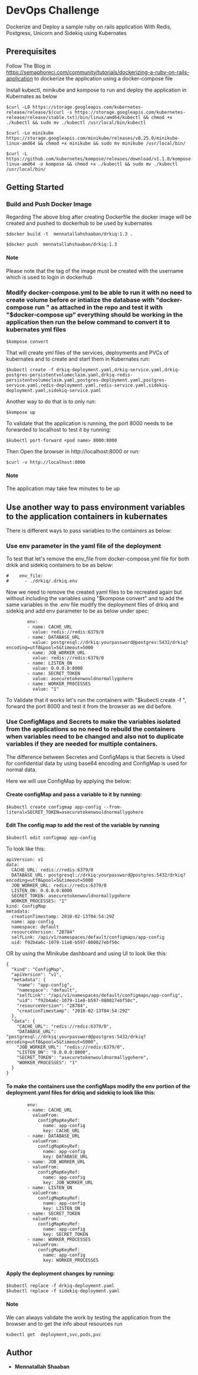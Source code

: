 # DevOps Challenge

Dockerize and Deploy a sample ruby on rails application With Redis, Postgress, Unicorn and Sidekiq using Kubernates

## Prerequisites

Follow The Blog in https://semaphoreci.com/community/tutorials/dockerizing-a-ruby-on-rails-application to dockerize the application using a docker-compose file

Install kubectl, minikube and kompose to run and deploy the application in Kubernates as below

```
$curl -LO https://storage.googleapis.com/kubernetes-release/release/$(curl -s https://storage.googleapis.com/kubernetes-release/release/stable.txt)/bin/linux/amd64/kubectl && chmod +x ./kubectl && sudo mv ./kubectl /usr/local/bin/kubectl
```

```
$curl -Lo minikube https://storage.googleapis.com/minikube/releases/v0.25.0/minikube-linux-amd64 && chmod +x minikube && sudo mv minikube /usr/local/bin/
```

```
$curl -L https://github.com/kubernetes/kompose/releases/download/v1.1.0/kompose-linux-amd64 -o kompose && chmod +x ./kubectl && sudo mv ./kubectl /usr/local/bin/
```

## Getting Started

### Build and Push Docker Image

Regarding The above blog after creating Dockerfile the docker image will be created and pushed to dockerhub to be used by kubernates

```
$docker build -t  mennatallahshaaban/drkiq:1.3 .
```

```
$docker push  mennatallahshaaban/drkiq:1.3
```

#### Note

Please note that the tag of the image must be created with the username which is used to login in dockerhub

### Modify docker-compose.yml to be able to run it with no need to create volume before or intialize the database with "docker-compose run <command>" as attached in the repo and test it with "$docker-compose up" everything should be working in the application then run the below command to convert it to kubernates yml files

```
$kompose convert
```
That will create yml files of the services, deployments and PVCs of kubernates and to create and start them in Kubernates run:

```
$kubectl create -f drkiq-deployment.yaml,drkiq-service.yaml,drkiq-postgres-persistentvolumeclaim.yaml,drkiq-redis-persistentvolumeclaim.yaml,postgres-deployment.yaml,postgres-service.yaml,redis-deployment.yaml,redis-service.yaml,sidekiq-deployment.yaml,sidekiq-service.yaml
```
Another way to do that is to only run:

```
$kompose up
```

To validate that the application is running, the port 8000 needs to be forwarded to localhost to test it by running:

```
$kubectl port-forward <pod name> 8000:8000
```

Then Open the browser in http://localhost:8000 or run:

``` 
$curl -v http://localhost:8000
```

#### Note
The application may take few minutes to be up

## Use another way to pass environment variables to the application containers in kubernates
There is different ways to pass variables to the containers as below:

### Use env parameter in the yaml file of the deployment
To test that let's remove the env_file from docker-compose.yml file for both drkik and sidekiq containers to be as below:

```
#    env_file:
#      - ./drkiq/.drkiq.env
```

Now we need to remove the created yaml files to be recreated again but without including the variables using "$kompose convert" and to add the same variables in the .env file modify the deployment files of drkiq and sidekiq and add env parameter to be as below under spec:

```
        env:
        - name: CACHE_URL
          value: redis://redis:6379/0
        - name: DATABASE_URL
          value: postgresql://drkiq:yourpassword@postgres:5432/drkiq?encoding=utf8&pool=5&timeout=5000
        - name: JOB_WORKER_URL
          value: redis://redis:6379/0
        - name: LISTEN_ON
          value: 0.0.0.0:8000
        - name: SECRET_TOKEN
          value: asecuretokenwouldnormallygohere
        - name: WORKER_PROCESSES
          value: "1"
```

To Validate that it works let's run the containers with "$kubectl create -f <yml files>", forward the port 8000 and test it from the browser as we did before.

### Use ConfigMaps and Secrets to make the variables isolated from the applications so no need to rebuild the containers when variables need to be changed and also not to duplicate variables if they are needed for multiple containers.

The difference between Secretes and ConfigMaps is that Secrets is Used for confidential data by using base64 encoding and ConfigMap is used for normal data.

Here we will use ConfigMap by applying the below:

#### Create configMap and pass a variable to it by running:

```
$kubectl create configmap app-config --from-literal=SECRET_TOKEN=asecuretokenwouldnormallygohere
```

#### Edit The config map to add the rest of the variable by running 

```
$kubectl edit configmap app-config
```

To look like this:

```
apiVersion: v1
data:
  CACHE_URL: redis://redis:6379/0
  DATABASE_URL: postgresql://drkiq:yourpassword@postgres:5432/drkiq?encoding=utf8&pool=5&timeout=5000
  JOB_WORKER_URL: redis://redis:6379/0
  LISTEN_ON: 0.0.0.0:8000
  SECRET_TOKEN: asecuretokenwouldnormallygohere
  WORKER_PROCESSES: "1"
kind: ConfigMap
metadata:
  creationTimestamp: 2018-02-13T04:54:29Z
  name: app-config
  namespace: default
  resourceVersion: "28784"
  selfLink: /api/v1/namespaces/default/configmaps/app-config
  uid: f92b4a6c-1079-11e8-b597-080027ebf50c
```

OR by using the Minikube dashboard and using UI to look like this:

```
{
  "kind": "ConfigMap",
  "apiVersion": "v1",
  "metadata": {
    "name": "app-config",
    "namespace": "default",
    "selfLink": "/api/v1/namespaces/default/configmaps/app-config",
    "uid": "f92b4a6c-1079-11e8-b597-080027ebf50c",
    "resourceVersion": "28784",
    "creationTimestamp": "2018-02-13T04:54:29Z"
  },
  "data": {
    "CACHE_URL": "redis://redis:6379/0",
    "DATABASE_URL": "postgresql://drkiq:yourpassword@postgres:5432/drkiq?encoding=utf8&pool=5&timeout=5000",
    "JOB_WORKER_URL": "redis://redis:6379/0",
    "LISTEN_ON": "0.0.0.0:8000",
    "SECRET_TOKEN": "asecuretokenwouldnormallygohere",
    "WORKER_PROCESSES": "1"
  }
}
```

#### To make the containers use the configMaps modify the env portion of the deployment.yaml files for drkiq and sidekiq to look like this:
 
```
        env:
        - name: CACHE_URL
          valueFrom:
            configMapKeyRef:
              name: app-config
              key: CACHE_URL
        - name: DATABASE_URL
          valueFrom:
            configMapKeyRef:
              name: app-config
              key: DATABASE_URL
        - name: JOB_WORKER_URL
          valueFrom:
            configMapKeyRef:
              name: app-config
              key: JOB_WORKER_URL
        - name: LISTEN_ON
          valueFrom:
            configMapKeyRef:
              name: app-config
              key: LISTEN_ON
        - name: SECRET_TOKEN
          valueFrom:
            configMapKeyRef:
              name: app-config
              key: SECRET_TOKEN
        - name: WORKER_PROCESSES
          valueFrom:
            configMapKeyRef:
              name: app-config
              key: WORKER_PROCESSES
```

#### Apply the deployment changes by running:

```
$kubectl replace -f drkiq-deployment.yaml
$kubectl replace -f sidekiq-deployment.yaml
```

#### Note
We can always validate the work by testing the application from the browser and to get the info about resources run

```
kubectl get  deployment,svc,pods,pvc
```

## Author

* **Mennatallah Shaaban** 
